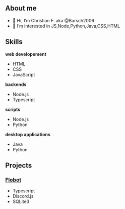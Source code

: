 ## __About me__

- 👋 Hi, I’m Christian F. aka  @Barsch2006
- 👀 I’m interested in JS,Node,Python,Java,CSS,HTML

## __Skills__
__web developement__
- HTML
- CSS
- JavaScript

__backends__
- Node.js
- Typescript

__scripts__
- Node.js
- Python

__desktop applications__
- Java
- Python

## __Projects__
  ### <a href="https://github.com/Mickhat/FloBot/">Flobot</a>
  - Typescript
  - Discord.js
  - SQLite3
